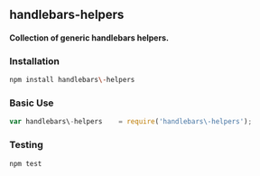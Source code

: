 ## handlebars\-helpers
#### Collection of generic handlebars helpers.

### Installation
```bash
npm install handlebars\-helpers
```

### Basic Use
```javascript
var handlebars\-helpers    = require('handlebars\-helpers');
```

### Testing
```bash
npm test
```